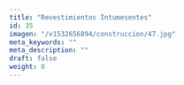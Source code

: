 ```yaml
---
title: "Revestimientos Intumesentes"
id: 35
imagen: "/v1532656894/construccion/47.jpg"
meta_keywords: ""
meta_description: ""
draft: false
weight: 0
---
```


